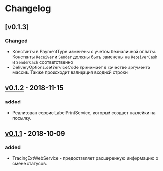 # Changelog

## [v0.1.3]
### Changed 
- Константы в PaymentType изменены с учетом безналичной оплаты. Константы `Receiver` и `Sender` должны быть заменены на `ReceiverCash` и `SenderCach` соответственно
- DeliveryOptions.setServiceCode принимает в качестве аргумента массив. Также происходит валидация входной строки


## [v0.1.2](https://github.com/gam6itko/dpd-carrier/archive/v0.1.2.zip) - 2018-11-15
### added
- Реализован сервис LabelPrintService, который создает наклейки на посылку.


## [v0.1.1](https://github.com/gam6itko/dpd-carrier/archive/v0.1.2.zip) - 2018-10-09
### added
- TracingExtWebService - предоставляет расширенную информацию о смене статусов.

